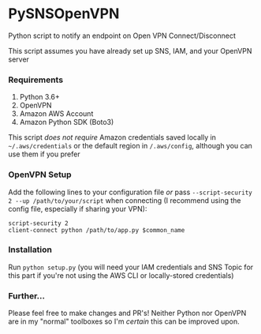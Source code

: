 # PySNSOpenVPN
Python script to notify an endpoint on Open VPN Connect/Disconnect

This script assumes you have already set up SNS, IAM, and your OpenVPN server

### Requirements
1. Python 3.6+
2. OpenVPN
3. Amazon AWS Account
4. Amazon Python SDK (Boto3)

This script _does not require_ Amazon credentials saved locally in `~/.aws/credentials` or the default region in `/.aws/config`, although you can use them if you prefer

### OpenVPN Setup
Add the following lines to your configuration file _or_ pass `--script-security 2 --up /path/to/your/script` when connecting (I recommend using the config file, especially if sharing your VPN):
```
script-security 2
client-connect python /path/to/app.py $common_name
```

### Installation
Run `python setup.py` (you will need your IAM credentials and SNS Topic for this part if you're not using the AWS CLI or locally-stored credentials)

### Further...
Please feel free to make changes and PR's! Neither Python nor OpenVPN are in my "normal" toolboxes so I'm _certain_ this can be improved upon.
